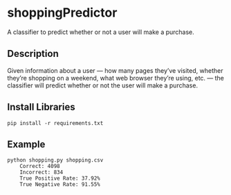 # shoppingPredictor
A classifier to predict whether or not a user will make a purchase.


## Description

Given information about a user — how many pages they’ve visited, whether they’re shopping on a weekend, what web browser they’re using, etc. — the classifier will predict whether or not the user will make a purchase.

## Install Libraries
```
pip install -r requirements.txt
```

## Example
```
python shopping.py shopping.csv
    Correct: 4098
    Incorrect: 834
    True Positive Rate: 37.92%
    True Negative Rate: 91.55%
```